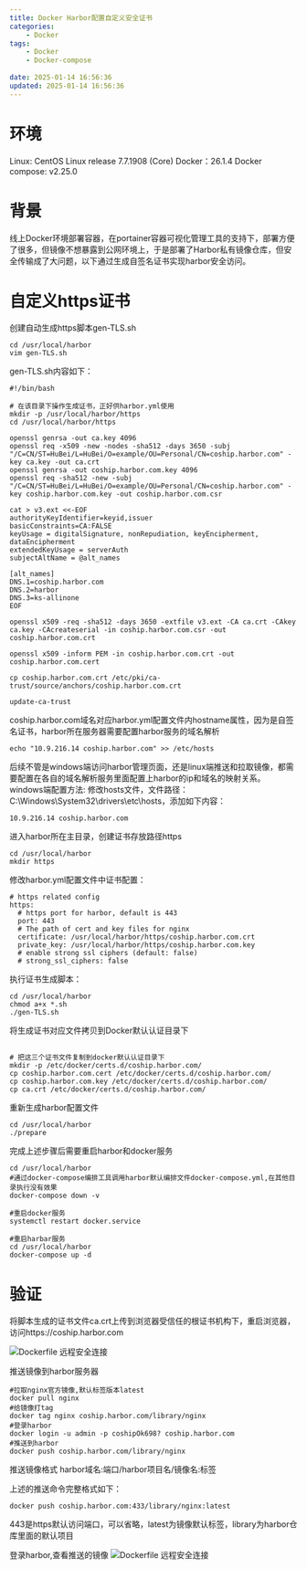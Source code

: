 ```yaml
---
title: Docker Harbor配置自定义安全证书
categories:
	- Docker
tags: 
	- Docker
	- Docker-compose
	
date: 2025-01-14 16:56:36
updated: 2025-01-14 16:56:36
---
```

<!-- toc -->
# <span id="inline-blue">环境</span>

Linux: CentOS Linux release 7.7.1908 (Core)
Docker：26.1.4
Docker compose: v2.25.0
	
# <span id="inline-blue">背景</span>

线上Docker环境部署容器，在portainer容器可视化管理工具的支持下，部署方便了很多，但镜像不想暴露到公网环境上，于是部署了Harbor私有镜像仓库，但安全传输成了大问题，以下通过生成自签名证书实现harbor安全访问。

# <span id="inline-blue">自定义https证书</span>

创建自动生成https脚本gen-TLS.sh

```shell
cd /usr/local/harbor
vim gen-TLS.sh
```
gen-TLS.sh内容如下：

```shell
#!/bin/bash

# 在该目录下操作生成证书，正好供harbor.yml使用
mkdir -p /usr/local/harbor/https
cd /usr/local/harbor/https

openssl genrsa -out ca.key 4096
openssl req -x509 -new -nodes -sha512 -days 3650 -subj "/C=CN/ST=HuBei/L=HuBei/O=example/OU=Personal/CN=coship.harbor.com" -key ca.key -out ca.crt
openssl genrsa -out coship.harbor.com.key 4096
openssl req -sha512 -new -subj "/C=CN/ST=HuBei/L=HuBei/O=example/OU=Personal/CN=coship.harbor.com" -key coship.harbor.com.key -out coship.harbor.com.csr

cat > v3.ext <<-EOF
authorityKeyIdentifier=keyid,issuer
basicConstraints=CA:FALSE
keyUsage = digitalSignature, nonRepudiation, keyEncipherment, dataEncipherment
extendedKeyUsage = serverAuth
subjectAltName = @alt_names

[alt_names]
DNS.1=coship.harbor.com
DNS.2=harbor
DNS.3=ks-allinone
EOF

openssl x509 -req -sha512 -days 3650 -extfile v3.ext -CA ca.crt -CAkey ca.key -CAcreateserial -in coship.harbor.com.csr -out coship.harbor.com.crt
    
openssl x509 -inform PEM -in coship.harbor.com.crt -out coship.harbor.com.cert

cp coship.harbor.com.crt /etc/pki/ca-trust/source/anchors/coship.harbor.com.crt 

update-ca-trust
```

coship.harbor.com域名对应harbor.yml配置文件内hostname属性，因为是自签名证书，harbor所在服务器需要配置harbor服务的域名解析

```shell
echo "10.9.216.14 coship.harbor.com" >> /etc/hosts
```

后续不管是windows端访问harbor管理页面，还是linux端推送和拉取镜像，都需要配置在各自的域名解析服务里面配置上harbor的ip和域名的映射关系。
windows端配置方法:
修改hosts文件，文件路径：C:\Windows\System32\drivers\etc\hosts，添加如下内容：

```shell
10.9.216.14 coship.harbor.com
```

进入harbor所在主目录，创建证书存放路径https

```shell
cd /usr/local/harbor
mkdir https
```

修改harbor.yml配置文件中证书配置：

```shell
# https related config
https:
  # https port for harbor, default is 443
  port: 443
  # The path of cert and key files for nginx
  certificate: /usr/local/harbor/https/coship.harbor.com.crt
  private_key: /usr/local/harbor/https/coship.harbor.com.key
  # enable strong ssl ciphers (default: false)
  # strong_ssl_ciphers: false
```

执行证书生成脚本：

```shell
cd /usr/local/harbor
chmod a+x *.sh
./gen-TLS.sh
```

将生成证书对应文件拷贝到Docker默认认证目录下

```shell

# 把这三个证书文件复制到docker默认认证目录下
mkdir -p /etc/docker/certs.d/coship.harbor.com/
cp coship.harbor.com.cert /etc/docker/certs.d/coship.harbor.com/
cp coship.harbor.com.key /etc/docker/certs.d/coship.harbor.com/
cp ca.crt /etc/docker/certs.d/coship.harbor.com/
```

重新生成harbor配置文件

```shell
cd /usr/local/harbor
./prepare
```

完成上述步骤后需要重启harbor和docker服务

```shell
cd /usr/local/harbor
#通过docker-compose编排工具调用harbor默认编排文件docker-compose.yml,在其他目录执行没有效果
docker-compose down -v

#重启docker服务
systemctl restart docker.service

#重启harbar服务
cd /usr/local/harbor
docker-compose up -d 
```

# <span id="inline-blue">验证</span>

将脚本生成的证书文件ca.crt上传到浏览器受信任的根证书机构下，重启浏览器，访问https://coship.harbor.com

![Dockerfile 远程安全连接](/images/docker/20250114/docker_20250114_003.png)

推送镜像到harbor服务器

```shell
#拉取nginx官方镜像,默认标签版本latest
docker pull nginx
#给镜像打tag
docker tag nginx coship.harbor.com/library/nginx
#登录harbor
docker login -u admin -p coshipOk698? coship.harbor.com
#推送到harbor
docker push coship.harbor.com/library/nginx
```

推送镜像格式  harbor域名:端口/harbor项目名/镜像名:标签

上述的推送命令完整格式如下：

```shell
docker push coship.harbor.com:433/library/nginx:latest
```

443是https默认访问端口，可以省略，latest为镜像默认标签，library为harbor仓库里面的默认项目

登录harbor,查看推送的镜像
![Dockerfile 远程安全连接](/images/docker/20250114/docker_20250114_004.png)





